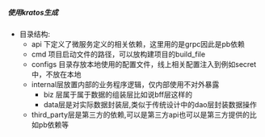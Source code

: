 ##### 使用kratos生成
*   目录结构:
    *   api 下定义了微服务定义的相关依赖，这里用的是grpc因此是pb依赖
    *   cmd 项目启动文件的路径，可以放构建项目的build_file
    *   configs 目录存放本地使用的配置文件，线上相关配置注入到例如secret中，不放在本地
    *   internal层放置内部的业务程序逻辑，仅内部使用不对外暴露
        *   biz 层属于属于数据的组装层比如说bff层这样的
        *   data层是对实际数据封装层,类似于传统设计中的dao层封装数据操作
    *   third_party层是第三方的依赖,可以是第三方api也可以是第三方提供的比如pb依赖等